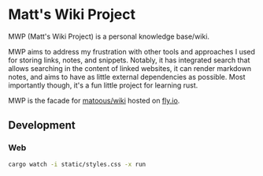 # Matt's Wiki Project

MWP (Matt's Wiki Project) is a personal knowledge base/wiki.

MWP aims to address my frustration with other tools and approaches I used for storing links, notes, and snippets. Notably, it has integrated search that allows searching in the content of linked websites, it can render markdown notes, and aims to have as little external dependencies as possible. Most importantly though, it's a fun little project for learning rust.

MWP is the facade for [matoous/wiki](https://github.com/matoous/wiki) hosted on [fly.io](https://fly.io).

## Development

### Web

```sh
cargo watch -i static/styles.css -x run
```
